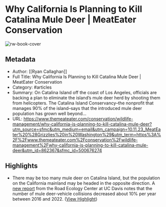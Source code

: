 # Why California Is Planning to Kill Catalina Mule Deer | MeatEater Conservation

![rw-book-cover](https://readwise-assets.s3.amazonaws.com/media/uploaded_book_covers/profile_981205/iStock-1353253780.jpg)

## Metadata
- Author: [[Ryan Callaghan]]
- Full Title: Why California Is Planning to Kill Catalina Mule Deer | MeatEater Conservation
- Category: #articles
- Summary: On Catalina Island off the coast of Los Angeles, officials are backing a plan to eliminate the island’s mule deer herd by shooting them from helicopters.
The Catalina Island Conservancy–the nonprofit that manages 90% of the island–says that the introduced mule deer population has grown well beyond...
- URL: https://www.themeateater.com/conservation/wildlife-management/why-california-is-planning-to-kill-catalina-mule-deer?utm_source=sfmc&utm_medium=email&utm_campaign=10.11.23_MeatEater%20%28Grizzlies%20in%20Washington%29&utm_term=https%3A%2F%2Fwww.themeateater.com%2Fconservation%2Fwildlife-management%2Fwhy-california-is-planning-to-kill-catalina-mule-deer&utm_id=862367&sfmc_id=500676274

## Highlights
- There may be too many mule deer on Catalina Island, but the population on the California mainland may be headed in the opposite direction. A [new report](https://www.ucdavis.edu/climate/news/california-roadkill-data-shows-decline-mule-deer-coyote) from the Road Ecology Center at UC Davis notes that the number of mule deer-vehicle collisions decreased about 10% per year between 2016 and 2022. ([View Highlight](https://read.readwise.io/read/01hcgmk7rgbc8k65qmx7qhx2b4))
